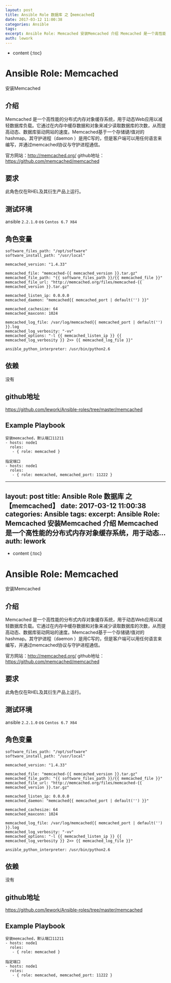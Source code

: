 ```yaml
---
layout: post
title: Ansible Role 数据库 之【memcached】
date: 2017-03-12 11:00:38
categories: Ansible
tags:
excerpt: Ansible Role: Memcached 安装Memcached 介绍 Memcached 是一个高性能的分布式内存对象缓存系统，用于动态...
auth: lework
---
```

* content
{:toc}

# Ansible Role: Memcached

安装Memcached

## 介绍
Memcached 是一个高性能的分布式内存对象缓存系统，用于动态Web应用以减轻数据库负载。它通过在内存中缓存数据和对象来减少读取数据库的次数，从而提高动态、数据库驱动网站的速度。Memcached基于一个存储键/值对的hashmap。其守护进程（daemon ）是用C写的，但是客户端可以用任何语言来编写，并通过memcached协议与守护进程通信。

官方网站：http://memcached.org/
github地址： https://github.com/memcached/memcached

## 要求

此角色仅在RHEL及其衍生产品上运行。

## 测试环境

ansible `2.2.1.0`
os `Centos 6.7 X64`

## 角色变量
	software_files_path: "/opt/software"
	software_install_path: "/usr/local"

	memcached_version: "1.4.33"

	memcached_file: "memcached-{{ memcached_version }}.tar.gz"
	memcached_file_path: "{{ software_files_path }}/{{ memcached_file }}"
	memcached_file_url: "http://memcached.org/files/memcached-{{ memcached_version }}.tar.gz"

	memcached_listen_ip: 0.0.0.0
	memcached_daemon: "memcached{{ memcached_port | default('') }}"

	memcached_cachesize: 64
	memcached_maxconn: 1024

	memcached_log_file: /var/log/memcached{{ memcached_port | default('') }}.log
	memcached_log_verbosity: "-vv"
	memcached_options: "-l {{ memcached_listen_ip }} {{ memcached_log_verbosity }} 2>> {{ memcached_log_file }}"
	
	ansible_python_interpreter: /usr/bin/python2.6

## 依赖

没有

## github地址
https://github.com/lework/Ansible-roles/tree/master/memcached

## Example Playbook

	安装memcached，默认端口11211
	- hosts: node1
	  roles:
	   - { role: memcached }

	指定端口
	- hosts: node1
	  roles:
	   - { role: memcached, memcached_port: 11222 }
---
layout: post
title: Ansible Role 数据库 之【memcached】
date: 2017-03-12 11:00:38
categories: Ansible
tags:
excerpt: Ansible Role: Memcached 安装Memcached 介绍 Memcached 是一个高性能的分布式内存对象缓存系统，用于动态...
auth: lework
---
* content
{:toc}

# Ansible Role: Memcached

安装Memcached

## 介绍
Memcached 是一个高性能的分布式内存对象缓存系统，用于动态Web应用以减轻数据库负载。它通过在内存中缓存数据和对象来减少读取数据库的次数，从而提高动态、数据库驱动网站的速度。Memcached基于一个存储键/值对的hashmap。其守护进程（daemon ）是用C写的，但是客户端可以用任何语言来编写，并通过memcached协议与守护进程通信。

官方网站：http://memcached.org/
github地址： https://github.com/memcached/memcached

## 要求

此角色仅在RHEL及其衍生产品上运行。

## 测试环境

ansible `2.2.1.0`
os `Centos 6.7 X64`

## 角色变量
	software_files_path: "/opt/software"
	software_install_path: "/usr/local"

	memcached_version: "1.4.33"

	memcached_file: "memcached-{{ memcached_version }}.tar.gz"
	memcached_file_path: "{{ software_files_path }}/{{ memcached_file }}"
	memcached_file_url: "http://memcached.org/files/memcached-{{ memcached_version }}.tar.gz"

	memcached_listen_ip: 0.0.0.0
	memcached_daemon: "memcached{{ memcached_port | default('') }}"

	memcached_cachesize: 64
	memcached_maxconn: 1024

	memcached_log_file: /var/log/memcached{{ memcached_port | default('') }}.log
	memcached_log_verbosity: "-vv"
	memcached_options: "-l {{ memcached_listen_ip }} {{ memcached_log_verbosity }} 2>> {{ memcached_log_file }}"
	
	ansible_python_interpreter: /usr/bin/python2.6

## 依赖

没有

## github地址
https://github.com/lework/Ansible-roles/tree/master/memcached

## Example Playbook

	安装memcached，默认端口11211
	- hosts: node1
	  roles:
	   - { role: memcached }

	指定端口
	- hosts: node1
	  roles:
	   - { role: memcached, memcached_port: 11222 }
